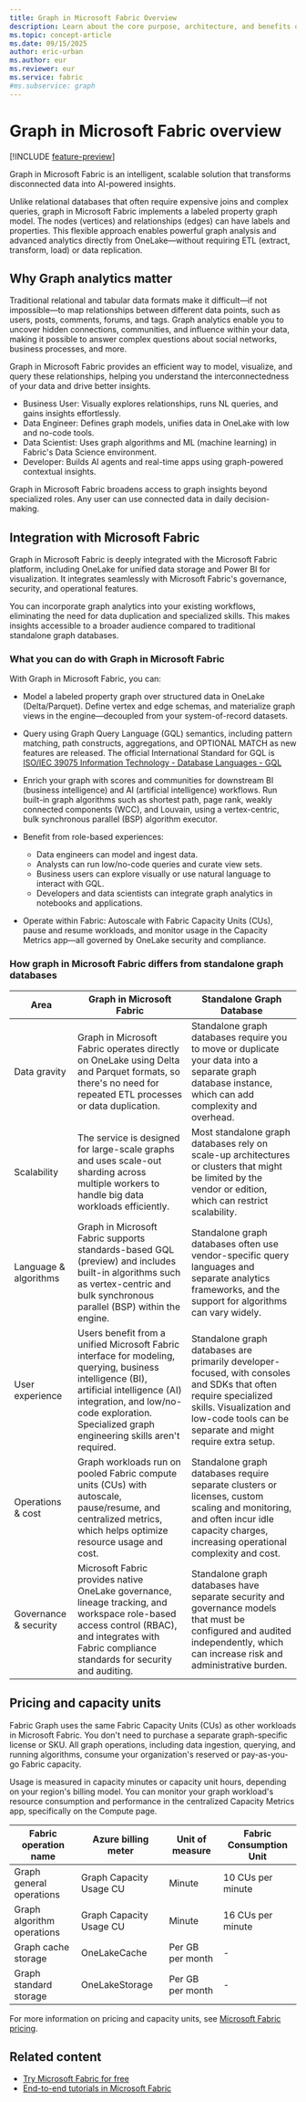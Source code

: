 ```yaml
---
title: Graph in Microsoft Fabric Overview
description: Learn about the core purpose, architecture, and benefits of Graph in Microsoft Fabric, including integration and feature highlights.
ms.topic: concept-article
ms.date: 09/15/2025
author: eric-urban
ms.author: eur
ms.reviewer: eur
ms.service: fabric
#ms.subservice: graph
---
```


# Graph in Microsoft Fabric overview

[!INCLUDE [feature-preview](./includes/feature-preview-note.md)]

Graph in Microsoft Fabric is an intelligent, scalable solution that transforms disconnected data into AI-powered insights. 

Unlike relational databases that often require expensive joins and complex queries, graph in Microsoft Fabric implements a labeled property graph model. The nodes (vertices) and relationships (edges) can have labels and properties. This flexible approach enables powerful graph analysis and advanced analytics directly from OneLake—without requiring ETL (extract, transform, load) or data replication.

## Why Graph analytics matter

Traditional relational and tabular data formats make it difficult—if not impossible—to map relationships between different data points, such as users, posts, comments, forums, and tags. Graph analytics enable you to uncover hidden connections, communities, and influence within your data, making it possible to answer complex questions about social networks, business processes, and more.

Graph in Microsoft Fabric provides an efficient way to model, visualize, and query these relationships, helping you understand the interconnectedness of your data and drive better insights.

- Business User: Visually explores relationships, runs NL queries, and gains insights effortlessly.
- Data Engineer: Defines graph models, unifies data in OneLake with low and no-code tools.
- Data Scientist: Uses graph algorithms and ML (machine learning) in Fabric's Data Science environment.
- Developer: Builds AI agents and real-time apps using graph-powered contextual insights.

Graph in Microsoft Fabric broadens access to graph insights beyond specialized roles. Any user can use connected data in daily decision-making.

## Integration with Microsoft Fabric

Graph in Microsoft Fabric is deeply integrated with the Microsoft Fabric platform, including OneLake for unified data storage and Power BI for visualization. It integrates seamlessly with Microsoft Fabric's governance, security, and operational features.

You can incorporate graph analytics into your existing workflows, eliminating the need for data duplication and specialized skills. This makes insights accessible to a broader audience compared to traditional standalone graph databases.

### What you can do with Graph in Microsoft Fabric

With Graph in Microsoft Fabric, you can:

- Model a labeled property graph over structured data in OneLake (Delta/Parquet). Define vertex and edge schemas, and materialize graph views in the engine—decoupled from your system-of-record datasets.

- Query using Graph Query Language (GQL) semantics, including pattern matching, path constructs, aggregations, and OPTIONAL MATCH as new features are released. The official International Standard for GQL is [ISO/IEC 39075 Information Technology - Database Languages - GQL](https://www.iso.org/standard/76120.html)

- Enrich your graph with scores and communities for downstream BI (business intelligence) and AI (artificial intelligence) workflows. Run built-in graph algorithms such as shortest path, page rank, weakly connected components (WCC), and Louvain, using a vertex-centric, bulk synchronous parallel (BSP) algorithm executor. 

- Benefit from role-based experiences:  
    - Data engineers can model and ingest data.  
    - Analysts can run low/no-code queries and curate view sets.  
    - Business users can explore visually or use natural language to interact with GQL.  
    - Developers and data scientists can integrate graph analytics in notebooks and applications.

- Operate within Fabric: Autoscale with Fabric Capacity Units (CUs), pause and resume workloads, and monitor usage in the Capacity Metrics app—all governed by OneLake security and compliance.

### How graph in Microsoft Fabric differs from standalone graph databases

| Area | Graph in Microsoft Fabric | Standalone Graph Database |
|---|---|---|
| Data gravity | Graph in Microsoft Fabric operates directly on OneLake using Delta and Parquet formats, so there's no need for repeated ETL processes or data duplication. | Standalone graph databases require you to move or duplicate your data into a separate graph database instance, which can add complexity and overhead. |
| Scalability | The service is designed for large-scale graphs and uses scale-out sharding across multiple workers to handle big data workloads efficiently. | Most standalone graph databases rely on scale-up architectures or clusters that might be limited by the vendor or edition, which can restrict scalability. |
| Language & algorithms | Graph in Microsoft Fabric supports standards-based GQL (preview) and includes built-in algorithms such as vertex-centric and bulk synchronous parallel (BSP) within the engine. | Standalone graph databases often use vendor-specific query languages and separate analytics frameworks, and the support for algorithms can vary widely. |
| User experience | Users benefit from a unified Microsoft Fabric interface for modeling, querying, business intelligence (BI), artificial intelligence (AI) integration, and low/no-code exploration. Specialized graph engineering skills aren't required. | Standalone graph databases are primarily developer-focused, with consoles and SDKs that often require specialized skills. Visualization and low-code tools can be separate and might require extra setup. |
| Operations & cost | Graph workloads run on pooled Fabric compute units (CUs) with autoscale, pause/resume, and centralized metrics, which helps optimize resource usage and cost. | Standalone graph databases require separate clusters or licenses, custom scaling and monitoring, and often incur idle capacity charges, increasing operational complexity and cost. |
| Governance & security | Microsoft Fabric provides native OneLake governance, lineage tracking, and workspace role-based access control (RBAC), and integrates with Fabric compliance standards for security and auditing. | Standalone graph databases have separate security and governance models that must be configured and audited independently, which can increase risk and administrative burden. |

## Pricing and capacity units

Fabric Graph uses the same Fabric Capacity Units (CUs) as other workloads in Microsoft Fabric. You don't need to purchase a separate graph-specific license or SKU. All graph operations, including data ingestion, querying, and running algorithms, consume your organization's reserved or pay-as-you-go Fabric capacity. 

Usage is measured in capacity minutes or capacity unit hours, depending on your region's billing model. You can monitor your graph workload's resource consumption and performance in the centralized Capacity Metrics app, specifically on the Compute page.

| Fabric operation name | Azure billing meter | Unit of measure | Fabric Consumption Unit |
|---|---|---|---|
| Graph general operations | Graph Capacity Usage CU | Minute | 10 CUs per minute |
| Graph algorithm operations| Graph Capacity Usage CU | Minute | 16 CUs per minute |
| Graph cache storage | OneLakeCache | Per GB per month | - |
| Graph standard storage | OneLakeStorage | Per GB per month | - |

For more information on pricing and capacity units, see [Microsoft Fabric pricing](https://azure.microsoft.com/pricing/details/microsoft-fabric/).

## Related content

- [Try Microsoft Fabric for free](/fabric/fundamentals/fabric-trial)
- [End-to-end tutorials in Microsoft Fabric](/fabric/fundamentals/end-to-end-tutorials)
